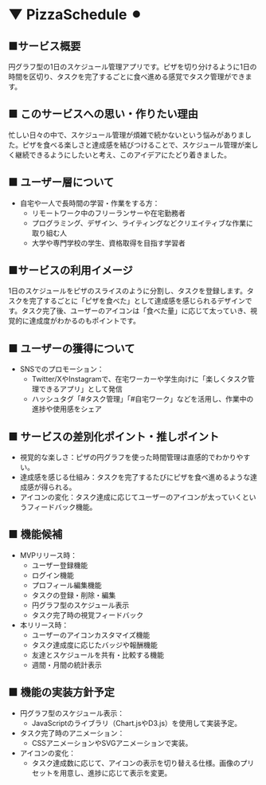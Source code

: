 # ▼ PizzaSchedule ⚫︎
## ■サービス概要
円グラフ型の1日のスケジュール管理アプリです。ピザを切り分けるように1日の時間を区切り、タスクを完了するごとに食べ進める感覚でタスク管理ができます。

## ■ このサービスへの思い・作りたい理由
忙しい日々の中で、スケジュール管理が煩雑で続かないという悩みがありました。ピザを食べる楽しさと達成感を結びつけることで、スケジュール管理が楽しく継続できるようにしたいと考え、このアイデアにたどり着きました。

## ■ ユーザー層について
- 自宅や一人で長時間の学習・作業をする方：
  - リモートワーク中のフリーランサーや在宅勤務者
  - プログラミング、デザイン、ライティングなどクリエイティブな作業に取り組む人
  - 大学や専門学校の学生、資格取得を目指す学習者

## ■サービスの利用イメージ
1日のスケジュールをピザのスライスのように分割し、タスクを登録します。タスクを完了するごとに「ピザを食べた」として達成感を感じられるデザインです。タスク完了後、ユーザーのアイコンは「食べた量」に応じて太っていき、視覚的に達成度がわかるのもポイントです。

## ■ ユーザーの獲得について
- SNSでのプロモーション：
  - Twitter/XやInstagramで、在宅ワーカーや学生向けに「楽しくタスク管理できるアプリ」として発信
  - ハッシュタグ「#タスク管理」「#自宅ワーク」などを活用し、作業中の進捗や使用感をシェア

## ■ サービスの差別化ポイント・推しポイント
- 視覚的な楽しさ：ピザの円グラフを使った時間管理は直感的でわかりやすい。
- 達成感を感じる仕組み：タスクを完了するたびにピザを食べ進めるような達成感が得られる。
- アイコンの変化：タスク達成に応じてユーザーのアイコンが太っていくというフィードバック機能。

## ■ 機能候補
- MVPリリース時：
  - ユーザー登録機能
  - ログイン機能
  - プロフィール編集機能
  - タスクの登録・削除・編集
  - 円グラフ型のスケジュール表示
  - タスク完了時の視覚フィードバック
- 本リリース時：
  - ユーザーのアイコンカスタマイズ機能
  - タスク達成度に応じたバッジや報酬機能
  - 友達とスケジュールを共有・比較する機能
  - 週間・月間の統計表示

## ■ 機能の実装方針予定
- 円グラフ型のスケジュール表示：
  - JavaScriptのライブラリ（Chart.jsやD3.js）を使用して実装予定。
- タスク完了時のアニメーション：
  - CSSアニメーションやSVGアニメーションで実装。
- アイコンの変化：
  - タスク達成数に応じて、アイコンの表示を切り替える仕様。画像のプリセットを用意し、進捗に応じて表示を変更。
